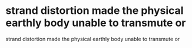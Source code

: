 # strand distortion made the physical earthly body unable to transmute or

strand distortion made the physical earthly body unable to transmute or